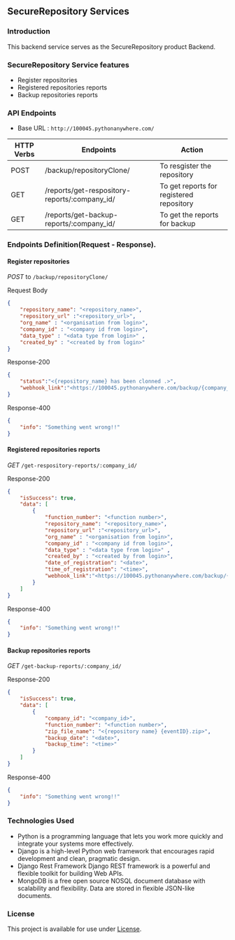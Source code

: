 ## SecureRepository Services

### Introduction
This backend service serves as the SecureRepository product Backend.
### SecureRepository Service features
- Register repositories
- Registered repositories reports
- Backup repositories reports
### API Endpoints 
- Base URL : `http://100045.pythonanywhere.com/`

| HTTP Verbs | Endpoints                      | Action                                               |
|------------|--------------------------------|------------------------------------------------------|
| POST       | /backup/repositoryClone/              | To resgister the repository              |
| GET       | /reports/get-respository-reports/:company_id/ | To get reports for registered repository                           |
| GET        | /reports/get-backup-reports/:company_id/  | To get the reports for backup                       |

### Endpoints Definition(Request - Response).
#### Register repositories

_POST_ to `/backup/repositoryClone/`

Request Body 
```json
{
    "repository_name": "<repository_name>",
    "repository_url" :"<repository_url>",
    "org_name" : "<organisation from login>",
    "company_id" : "<company id from login>",
    "data_type" : "<data type from login>" ,
    "created_by" : "<created by from login>"
}
```
Response-200
```json
{
    "status":"<{repository_name} has been clonned .>",
    "webhook_link":"<https://100045.pythonanywhere.com/backup/{company_id}/{repository_name}/>"
}
```
Response-400
```json
{
    "info": "Something went wrong!!"
}
```
#### Registered repositories reports
_GET_ `/get-respository-reports/:company_id/`

Response-200
```json
{
    "isSuccess": true,
    "data": [
        {
            "function_number": "<function number>",
            "repository_name": "<repository_name>",
            "repository_url" :"<repository_url>",
            "org_name" : "<organisation from login>",
            "company_id" : "<company id from login>",
            "data_type" : "<data type from login>" ,
            "created_by" : "<created by from login>",
            "date_of_registration": "<date>",
            "time_of_registration": "<time>",
            "webhook_link":"<https://100045.pythonanywhere.com/backup/{company_id}/{repository_name}/>"
        }
    ]
}
```
Response-400
```json
{
    "info": "Something went wrong!!"
}
```

#### Backup repositories reports

_GET_ `/get-backup-reports/:company_id/`

Response-200
```json
{
    "isSuccess": true,
    "data": [
        {
            "company_id": "<company_id>",
            "function_number": "<function number>",
            "zip_file_name": "<{repository name} {eventID}.zip>",
            "backup_date": "<date>",
            "backup_time": "<time>"
        }
    ]
}
```
Response-400
```json
{
    "info": "Something went wrong!!"
}
```
### Technologies Used

- Python is a programming language that lets you work more quickly and integrate your systems more effectively.
- Django is a high-level Python web framework that encourages rapid development and clean, pragmatic design.
- Django Rest Framework Django REST framework is a powerful and flexible toolkit for building Web APIs.
- MongoDB is a free open source NOSQL document database with scalability and flexibility. Data are stored in flexible JSON-like documents.

### License
This project is available for use under [License](https://github.com/LL07-Team-Dowell/100045-githubbackup-frontend/blob/main/LICENSE).


